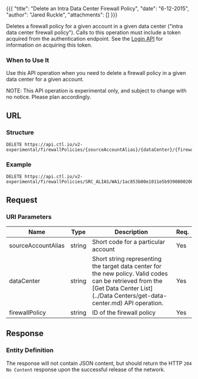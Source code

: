{{{
  "title": "Delete an Intra Data Center Firewall Policy",
  "date": "6-12-2015",
  "author": "Jared Ruckle",
  "attachments": []
}}}

Deletes a firewall policy for a given account in a given data center ("intra data center firewall policy"). Calls to this operation must include a token acquired from the authentication endpoint. See the [Login API](../Authentication/login.md) for information on acquiring this token.

### When to Use It

Use this API operation when you need to delete a firewall policy in a given data center for a given account.

  NOTE: This API operation is experimental only, and subject to change with no notice. Please plan accordingly.

## URL

### Structure

    DELETE https://api.ctl.io/v2-experimental/firewallPolicies/{sourceAccountAlias}/{dataCenter}/{firewallPolicy}

### Example

    DELETE https://api.ctl.io/v2-experimental/firewallPolicies/SRC_ALIAS/WA1/1ac853b00e1011e5b9390800200c9a66

## Request

### URI Parameters

| Name | Type | Description | Req. |
| --- | --- | --- | --- |
| sourceAccountAlias | string | Short code for a particular account | Yes |
| dataCenter | string | Short string representing the target data center for the new policy. Valid codes can be retrieved from the [Get Data Center List](../Data Centers/get-data-center.md) API operation. | Yes |
| firewallPolicy | string | ID of the firewall policy  | Yes |

## Response

### Entity Definition

The response will not contain JSON content, but should return the HTTP `204 No Content` response upon the successful release of the network.
